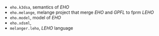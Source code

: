  - `eho.k3dsa`, semantics of $EHO$
 - `eho.melange`, melange project that merge $EHO$ and $GPFL$ to fprm $LEHO$
 - `eho.model`, model of $EHO$
 - `eho.xdsml`,
 - `melanger.leho`, $LEHO$ language
